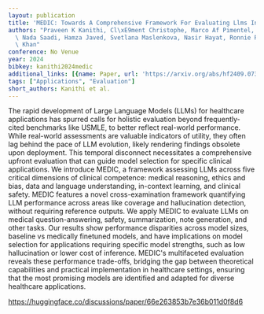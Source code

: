 ```yaml
---
layout: publication
title: 'MEDIC: Towards A Comprehensive Framework For Evaluating Llms In Clinical Applications'
authors: "Praveen K Kanithi, Cl\xE9ment Christophe, Marco Af Pimentel, Tathagata Raha,\
  \ Nada Saadi, Hamza Javed, Svetlana Maslenkova, Nasir Hayat, Ronnie Rajan, Shadab\
  \ Khan"
conference: No Venue
year: 2024
bibkey: kanithi2024medic
additional_links: [{name: Paper, url: 'https://arxiv.org/abs/hf2409.07314'}]
tags: ["Applications", "Evaluation"]
short_authors: Kanithi et al.
---
```

The rapid development of Large Language Models (LLMs) for healthcare applications has spurred calls for holistic evaluation beyond frequently-cited benchmarks like USMLE, to better reflect real-world performance. While real-world assessments are valuable indicators of utility, they often lag behind the pace of LLM evolution, likely rendering findings obsolete upon deployment. This temporal disconnect necessitates a comprehensive upfront evaluation that can guide model selection for specific clinical applications. We introduce MEDIC, a framework assessing LLMs across five critical dimensions of clinical competence: medical reasoning, ethics and bias, data and language understanding, in-context learning, and clinical safety. MEDIC features a novel cross-examination framework quantifying LLM performance across areas like coverage and hallucination detection, without requiring reference outputs. We apply MEDIC to evaluate LLMs on medical question-answering, safety, summarization, note generation, and other tasks. Our results show performance disparities across model sizes, baseline vs medically finetuned models, and have implications on model selection for applications requiring specific model strengths, such as low hallucination or lower cost of inference. MEDIC's multifaceted evaluation reveals these performance trade-offs, bridging the gap between theoretical capabilities and practical implementation in healthcare settings, ensuring that the most promising models are identified and adapted for diverse healthcare applications.

https://huggingface.co/discussions/paper/66e263853b7e36b011d0f8d6